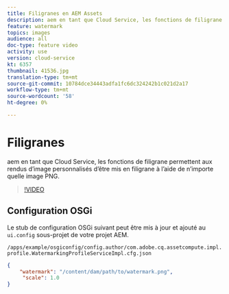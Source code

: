 ```yaml
---
title: Filigranes en AEM Assets
description: aem en tant que Cloud Service, les fonctions de filigrane permettent aux rendus d’image personnalisés d’être mis en filigrane à l’aide de n’importe quelle image PNG.
feature: watermark
topics: images
audience: all
doc-type: feature video
activity: use
version: cloud-service
kt: 6357
thumbnail: 41536.jpg
translation-type: tm+mt
source-git-commit: 10784dce34443adfa1fc6dc324242b1c021d2a17
workflow-type: tm+mt
source-wordcount: '58'
ht-degree: 0%

---
```



# Filigranes

aem en tant que Cloud Service, les fonctions de filigrane permettent aux rendus d’image personnalisés d’être mis en filigrane à l’aide de n’importe quelle image PNG.

>[!VIDEO](https://video.tv.adobe.com/v/41536/?quality=12&learn=on)

## Configuration OSGi

Le stub de configuration OSGi suivant peut être mis à jour et ajouté au `ui.config` sous-projet de votre projet AEM.

`/apps/example/osgiconfig/config.author/com.adobe.cq.assetcompute.impl.profile.WatermarkingProfileServiceImpl.cfg.json`

```json
{
    "watermark": "/content/dam/path/to/watermark.png",
     "scale": 1.0
}
```
